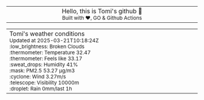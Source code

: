 
<div align="center">
<table>
<tbody>
<td align="center">
<img width="2000" height="0"><br>
Hello, this is Tomi's github 👋<br>
<sup>Built with ❤️, GO & Github Actions</sup><br>
<img width="2000" height="0">
</td>
</tbody>
</table>
</div>
<table>
<tbody>
<td align="left">
<img width="2000" height="0"><br>
Tomi's weather conditions<br>
<sup>Updated at 2025-03-21T10:18:24Z</sup><br>
<sup>:low_brightness: Broken Clouds</sup><br>
<sup>:thermometer: Temperature 32.47 </sup><br>
<sup>:thermometer: Feels like 33.17</sup><br>
<sup>:sweat_drops: Humidity 41%</sup><br>
<sup>:mask: PM2.5 53.27 μg/m3</sup><br>
<sup>:cyclone: Wind 3.27m/s </sup><br>
<sup>:telescope: Visibility 10000m </sup><br>
<sup>:droplet: Rain 0mm/last 1h </sup><br>
<img width="2000" height="0">
</td>
<td align="left">
<img width="2000" height="0"><br>
<br>
<img width="2000" height="0">
</td>
</tbody>
</table>
</div>
    